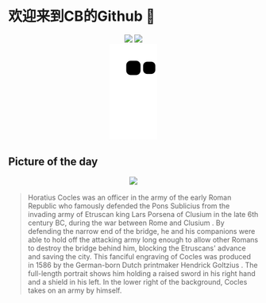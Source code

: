 
# 欢迎来到CB的Github 👋

<div align="center">
  <img height="137px" src="https://github-readme-stats.vercel.app/api?username=SuperCB&show_icons=true&theme=radical" />
  <img height="137px" src="https://github-readme-stats.vercel.app/api/top-langs/?username=SuperCB&hide_title=true&hide_border=true&layout=compact&langs_count=6&text_color=000&icon_color=fff" />
</div>


<div align="center">
    <img src="./contribution-snake/github-contribution-grid-snake.svg" />
</div>



## Picture of the day
<div align="center">
  <img width=400px src="https://upload.wikimedia.org/wikipedia/commons/thumb/2/2f/Horatius_Cocles_De_Romeinse_helden_%28serietitel%29%2C_RP-P-OB-10.336.jpg/525px-Horatius_Cocles_De_Romeinse_helden_%28serietitel%29%2C_RP-P-OB-10.336.jpg" />
</div>

>Horatius Cocles  was an officer in the army of the early  Roman Republic  who famously defended the  Pons Sublicius  from the invading army of  Etruscan  king  Lars Porsena  of  Clusium  in the late 6th century BC, during the  war between Rome and Clusium . By defending the narrow end of the bridge, he and his companions were able to hold off the attacking army long enough to allow other Romans to destroy the bridge behind him, blocking the Etruscans' advance and saving the city. This fanciful engraving of Cocles was produced in 1586 by the German-born Dutch printmaker  Hendrick Goltzius . The full-length portrait shows him holding a raised sword in his right hand and a shield in his left. In the lower right of the background, Cocles takes on an army by himself.


